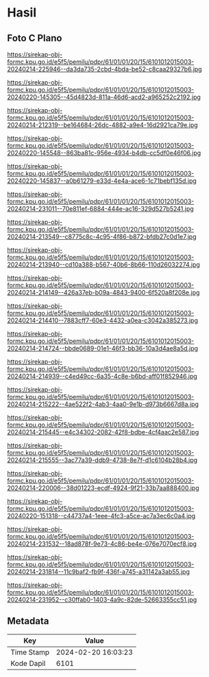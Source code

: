 # Hasil

## Foto C Plano

https://sirekap-obj-formc.kpu.go.id/e5f5/pemilu/pdpr/61/01/01/20/15/6101012015003-20240214-225946--da3da735-2cbd-4bda-be52-c8caa29327b6.jpg

https://sirekap-obj-formc.kpu.go.id/e5f5/pemilu/pdpr/61/01/01/20/15/6101012015003-20240220-145305--45d4823d-811a-46d6-acd2-a965252c2192.jpg

https://sirekap-obj-formc.kpu.go.id/e5f5/pemilu/pdpr/61/01/01/20/15/6101012015003-20240214-212319--be164684-26dc-4882-a9e4-16d2921ca79e.jpg

https://sirekap-obj-formc.kpu.go.id/e5f5/pemilu/pdpr/61/01/01/20/15/6101012015003-20240220-145548--863ba81c-956e-4934-b4db-cc5df0e46f06.jpg

https://sirekap-obj-formc.kpu.go.id/e5f5/pemilu/pdpr/61/01/01/20/15/6101012015003-20240220-145837--a0b61279-e33d-4e4a-ace6-1c71bebf135d.jpg

https://sirekap-obj-formc.kpu.go.id/e5f5/pemilu/pdpr/61/01/01/20/15/6101012015003-20240214-231011--70e811ef-6884-444e-ac16-329d527b5241.jpg

https://sirekap-obj-formc.kpu.go.id/e5f5/pemilu/pdpr/61/01/01/20/15/6101012015003-20240214-213549--c8775c8c-4c95-4f86-b872-bfdb27c0d1e7.jpg

https://sirekap-obj-formc.kpu.go.id/e5f5/pemilu/pdpr/61/01/01/20/15/6101012015003-20240214-213940--cd10a388-b567-40b6-8b66-110d26032274.jpg

https://sirekap-obj-formc.kpu.go.id/e5f5/pemilu/pdpr/61/01/01/20/15/6101012015003-20240214-214149--426a37eb-b09a-4843-9400-6f520a8f208e.jpg

https://sirekap-obj-formc.kpu.go.id/e5f5/pemilu/pdpr/61/01/01/20/15/6101012015003-20240214-214410--7883cff7-60e3-4432-a0ea-c3042a385273.jpg

https://sirekap-obj-formc.kpu.go.id/e5f5/pemilu/pdpr/61/01/01/20/15/6101012015003-20240214-214724--bbde0689-01e1-46f3-bb36-10a3d4ae8a5d.jpg

https://sirekap-obj-formc.kpu.go.id/e5f5/pemilu/pdpr/61/01/01/20/15/6101012015003-20240214-214939--c4ed49cc-6a35-4c8e-b6bd-aff01f852946.jpg

https://sirekap-obj-formc.kpu.go.id/e5f5/pemilu/pdpr/61/01/01/20/15/6101012015003-20240214-215222--4ae522f2-4ab3-4aa0-9e1b-d973b6667d8a.jpg

https://sirekap-obj-formc.kpu.go.id/e5f5/pemilu/pdpr/61/01/01/20/15/6101012015003-20240214-215445--e4c34302-2082-42f8-bdbe-4cf4aac2e587.jpg

https://sirekap-obj-formc.kpu.go.id/e5f5/pemilu/pdpr/61/01/01/20/15/6101012015003-20240214-215555--3ac77a39-ddb9-4738-8e7f-d1c6104b28b4.jpg

https://sirekap-obj-formc.kpu.go.id/e5f5/pemilu/pdpr/61/01/01/20/15/6101012015003-20240214-220006--38d01223-ecdf-4924-9f21-33b7aa888400.jpg

https://sirekap-obj-formc.kpu.go.id/e5f5/pemilu/pdpr/61/01/01/20/15/6101012015003-20240220-151318--c44737a4-1eee-4fc3-a5ce-ac7a3ec6c0a4.jpg

https://sirekap-obj-formc.kpu.go.id/e5f5/pemilu/pdpr/61/01/01/20/15/6101012015003-20240214-231532--18ad878f-9e73-4c86-be4e-076e7070ecf8.jpg

https://sirekap-obj-formc.kpu.go.id/e5f5/pemilu/pdpr/61/01/01/20/15/6101012015003-20240214-231814--11c9baf2-fb9f-436f-a745-a31142a3ab55.jpg

https://sirekap-obj-formc.kpu.go.id/e5f5/pemilu/pdpr/61/01/01/20/15/6101012015003-20240214-231952--c30ffab0-1403-4a9c-82de-52663355cc51.jpg


## Metadata

| Key        | Value               |
| ---------- | ------------------- |
| Time Stamp | 2024-02-20 16:03:23 |
| Kode Dapil | 6101                |



